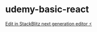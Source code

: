 # udemy-basic-react

[Edit in StackBlitz next generation editor ⚡️](https://stackblitz.com/~/github.com/HirokaMitsunaga/udemy-basic-react)